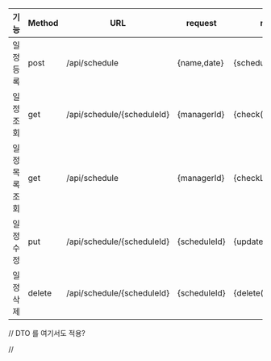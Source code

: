 | 기능       | Method | URL                        | request      | response               | 상태 코드   |
|----------|--------|----------------------------|--------------|------------------------|---------|
| 일정 등록    | post   | /api/schedule              | {name,date}  | {schedule.add(name)}   | 200: 정상 |
| 일정 조회    | get    | /api/schedule/{scheduleId} | {managerId}  | {check(managerId)}     | 200: 정상 |
| 일정 목록 조회 | get    | /api/schedule              | {managerId}  | {checkList(managerId)} | 200: 정상 |
| 일정 수정    | put    | /api/schedule/{scheduleId} | {scheduleId} | {update(scheduleId)}   | 200: 정상 |
| 일정 삭제    | delete | /api/schedule/{scheduleId} | {scheduleId} | {delete(scheduleId)}   | 200: 정상 |
// DTO 를 여기서도 적용?
<p> // </p>

